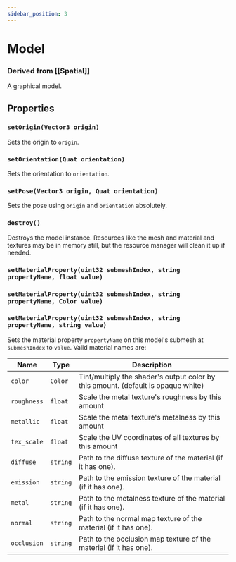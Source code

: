 ```yaml
---
sidebar_position: 3
---
```


# Model
### Derived from [[Spatial]]
A graphical model.

## Properties
### `setOrigin(Vector3 origin)`
Sets the origin to `origin`. 

### `setOrientation(Quat orientation)`
Sets the orientation to `orientation`. 

### `setPose(Vector3 origin, Quat orientation)`
Sets the pose using `origin` and `orientation` absolutely.

### `destroy()`
Destroys the model instance. Resources like the mesh and material and textures may be in memory still, but the resource manager will clean it up if needed.

### `setMaterialProperty(uint32 submeshIndex, string propertyName, float value)`
### `setMaterialProperty(uint32 submeshIndex, string propertyName, Color value)`
### `setMaterialProperty(uint32 submeshIndex, string propertyName, string value)`
Sets the material property `propertyName` on this model's submesh at `submeshIndex` to `value`. Valid material names are:

| Name         | Type         | Description                                                                                  |
|--------------|--------------|----------------------------------------------------------------------------------------------|
|`color`       | `Color`      | Tint/multiply the shader's output color by this amount. (default is opaque white)            |
|`roughness`   | `float`      | Scale the metal texture's roughness by this amount                                           |
|`metallic`    | `float`      | Scale the metal texture's metalness by this amount                                           |
|`tex_scale`   | `float`      | Scale the UV coordinates of all textures by this amount                                      |
|`diffuse`     | `string`     | Path to the diffuse texture of the material (if it has one).                                 |
|`emission`    | `string`     | Path to the emission texture of the material (if it has one).                                |
|`metal`       | `string`     | Path to the metalness texture of the material (if it has one).                               |
|`normal`      | `string`     | Path to the normal map texture of the material (if it has one).                              |
|`occlusion`   | `string`     | Path to the occlusion map texture of the material (if it has one).                           |